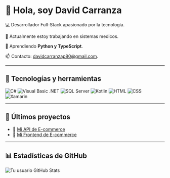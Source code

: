 # 👋 Hola, soy David Carranza

💻 Desarrollador Full-Stack apasionado por la tecnología.

🔭 Actualmente estoy trabajando en sistemas medicos.

🌱 Aprendiendo **Python y TypeScript**.

📫 Contacto: davidcarranzap80@gmail.com.

---

## 🔧 Tecnologías y herramientas
![C#](https://img.shields.io/badge/C%23-239120?style=flat&logo=csharp&logoColor=white)
![Visual Basic .NET](https://img.shields.io/badge/Visual%20Basic%20.NET-5C2D91?style=flat&logo=.net&logoColor=white)
![SQL Server](https://img.shields.io/badge/SQL%20Server-CC2927?style=flat&logo=microsoftsqlserver&logoColor=white)
![Kotlin](https://img.shields.io/badge/Kotlin-0095D5?style=flat&logo=kotlin&logoColor=white)
![HTML](https://img.shields.io/badge/HTML5-E34F26?style=flat&logo=html5&logoColor=white)
![CSS](https://img.shields.io/badge/CSS3-1572B6?style=flat&logo=css3&logoColor=white)
![Xamarin](https://img.shields.io/badge/Xamarin-3498DB?style=flat&logo=xamarin&logoColor=white)

---

## 🚀 Últimos proyectos
- 🔗 [Mi API de E-commerce](https://github.com/tuusuario/api-ecommerce)
- 🔗 [Mi Frontend de E-commerce](https://github.com/tuusuario/front-ecommerce)

---

## 📊 Estadísticas de GitHub
![Tu usuario GitHub Stats](https://github-readme-stats.vercel.app/api?username=tuusuario&show_icons=true)

